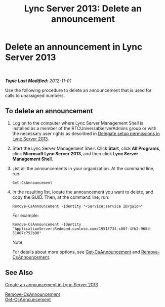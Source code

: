 ﻿---
title: 'Lync Server 2013: Delete an announcement'
TOCTitle: Delete an announcement
ms:assetid: 26ea7149-4470-4c22-9bab-8a4065aca44e
ms:mtpsurl: https://technet.microsoft.com/en-us/library/JJ687998(v=OCS.15)
ms:contentKeyID: 49733588
ms.date: 07/23/2014
mtps_version: v=OCS.15
---

<div data-xmlns="http://www.w3.org/1999/xhtml">

<div class="topic" data-xmlns="http://www.w3.org/1999/xhtml" data-msxsl="urn:schemas-microsoft-com:xslt" data-cs="http://msdn.microsoft.com/en-us/">

<div data-asp="http://msdn2.microsoft.com/asp">

# Delete an announcement in Lync Server 2013

</div>

<div id="mainSection">

<div id="mainBody">

<span> </span>

_**Topic Last Modified:** 2012-11-01_

Use the following procedure to delete an announcement that is used for calls to unassigned numbers.

<div>

## To delete an announcement

1.  Log on to the computer where Lync Server Management Shell is installed as a member of the RTCUniversalServerAdmins group or with the necessary user rights as described in [Delegate setup permissions in Lync Server 2013](lync-server-2013-delegate-setup-permissions.md).

2.  Start the Lync Server Management Shell: Click **Start**, click **All Programs**, click **Microsoft Lync Server 2013**, and then click **Lync Server Management Shell**.

3.  List all the announcements in your organization. At the command line, run:
    
        Get-CsAnnouncement

4.  In the resulting list, locate the announcement you want to delete, and copy the GUID. Then, at the command line, run:
    
        Remove-CsAnnouncement -Identity "<Service:service ID/guid>" 
    
    For example:
    
        Remove-CsAnnouncement -Identity "ApplicationServer:Redmond.contoso.com/1951f734-c80f-4fb2-965d-51807c792b90"
    
    <div>
    

    > [!NOTE]  
    > For details about more options, see <A href="https://docs.microsoft.com/en-us/powershell/module/skype/Get-CsAnnouncement">Get-CsAnnouncement</A> and <A href="https://docs.microsoft.com/en-us/powershell/module/skype/Remove-CsAnnouncement">Remove-CsAnnouncement</A>.

    
    </div>

</div>

<div>

## See Also


[Create an announcement in Lync Server 2013](lync-server-2013-create-an-announcement.md)  


[Remove-CsAnnouncement](https://docs.microsoft.com/en-us/powershell/module/skype/Remove-CsAnnouncement)  
[Get-CsAnnouncement](https://docs.microsoft.com/en-us/powershell/module/skype/Get-CsAnnouncement)  
  

</div>

</div>

<span> </span>

</div>

</div>

</div>

